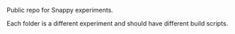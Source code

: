Public repo for Snappy experiments. 

Each folder is a different experiment and should have different build scripts.

